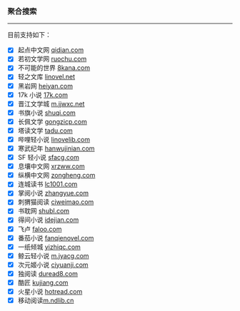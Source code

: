 ### 聚合搜索

---

目前支持如下：

- [x] 起点中文网 [qidian.com](https://qidian.com)
- [x] 若初文学网 [ruochu.com](https://ruochu.com)
- [x] 不可能的世界 [8kana.com](https://8kana.com)
- [x] 轻之文库 [linovel.net](https://linovel.net)
- [x] 黑岩网 [heiyan.com](https://heiyan.com)
- [x] 17k 小说 [17k.com](https://17k.com)
- [x] 晋江文学城 [m.jjwxc.net](https://m.jjwxc.net)
- [x] 书旗小说 [shuqi.com](https://shuqi.com)
- [x] 长佩文学 [gongzicp.com](https://gongzicp.com)
- [x] 塔读文学 [tadu.com](https://tadu.com)
- [x] 哔哩轻小说 [linovelib.com](https://linovelib.com)
- [x] 寒武纪年 [hanwujinian.com](https://www.hanwujinian.com/)
- [x] SF 轻小说 [sfacg.com](https://book.sfacg.com)
- [x] 息壤中文网 [xrzww.com](https://xrzww.com)
- [x] 纵横中文网 [zongheng.com](https://zongheng.com)
- [x] 连城读书 [lc1001.com](http://m.lc1001.com/)
- [x] 掌阅小说 [zhangyue.com](https://m.zhangyue.com)
- [x] 刺猬猫阅读 [ciweimao.com](https://www.ciweimao.com)
- [x] 书耽网 [shubl.com](https://www.shubl.com)
- [x] 得间小说 [idejian.com](https://www.idejian.com)
- [x] 飞卢 [faloo.com](https://faloo.com)
- [x] 番茄小说 [fanqienovel.com](https://fanqienovel.com)
- [x] 一纸倾城 [yizhiqc.com](https://www.yizhiqc.com)
- [x] 鲸云轻小说 [m.jyacg.com](https://m.jyacg.com)
- [x] 次元姬小说 [ciyuanji.com](https://www.ciyuanji.com)
- [x] 独阅读 [duread8.com](https://www.duread8.com)
- [x] 酷匠 [kujiang.com](https://kujiang.com)
- [x] 火星小说 [hotread.com](https://www.hotread.com)
- [x] 移动阅读[m.ndlib.cn](https://m.ndlib.cn)
